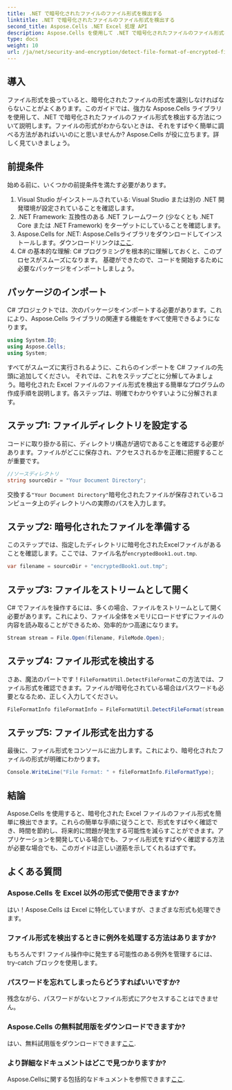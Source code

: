 ```yaml
---
title: .NET で暗号化されたファイルのファイル形式を検出する
linktitle: .NET で暗号化されたファイルのファイル形式を検出する
second_title: Aspose.Cells .NET Excel 処理 API
description: Aspose.Cells を使用して .NET で暗号化されたファイルのファイル形式を効率的に検出する方法を学びます。開発者向けのわかりやすいガイドです。
type: docs
weight: 10
url: /ja/net/security-and-encryption/detect-file-format-of-encrypted-files/
---
```

## 導入
ファイル形式を扱っていると、暗号化されたファイルの形式を識別しなければならないことがよくあります。このガイドでは、強力な Aspose.Cells ライブラリを使用して、.NET で暗号化されたファイルのファイル形式を検出する方法について説明します。ファイルの形式がわからないときは、それをすばやく簡単に調べる方法があればいいのにと思いませんか? Aspose.Cells が役に立ちます。詳しく見ていきましょう。
## 前提条件
始める前に、いくつかの前提条件を満たす必要があります。
1. Visual Studio がインストールされている: Visual Studio または別の .NET 開発環境が設定されていることを確認します。
2. .NET Framework: 互換性のある .NET フレームワーク (少なくとも .NET Core または .NET Framework) をターゲットにしていることを確認します。
3. Aspose.Cells for .NET: Aspose.Cellsライブラリをダウンロードしてインストールします。ダウンロードリンクは[ここ](https://releases.aspose.com/cells/net/).
4. C# の基本的な理解: C# プログラミングを根本的に理解しておくと、このプロセスがスムーズになります。
基礎ができたので、コードを開始するために必要なパッケージをインポートしましょう。
## パッケージのインポート
C# プロジェクトでは、次のパッケージをインポートする必要があります。これにより、Aspose.Cells ライブラリの関連する機能をすべて使用できるようになります。
```csharp
using System.IO;
using Aspose.Cells;
using System;
```
すべてがスムーズに実行されるように、これらのインポートを C# ファイルの先頭に追加してください。
それでは、これをステップごとに分解してみましょう。暗号化された Excel ファイルのファイル形式を検出する簡単なプログラムの作成手順を説明します。各ステップは、明確でわかりやすいように分解されます。
## ステップ1: ファイルディレクトリを設定する

コードに取り掛かる前に、ディレクトリ構造が適切であることを確認する必要があります。ファイルがどこに保存され、アクセスされるかを正確に把握することが重要です。

```csharp
//ソースディレクトリ
string sourceDir = "Your Document Directory";
```
交換する`"Your Document Directory"`暗号化されたファイルが保存されているコンピュータ上のディレクトリへの実際のパスを入力します。
## ステップ2: 暗号化されたファイルを準備する

このステップでは、指定したディレクトリに暗号化されたExcelファイルがあることを確認します。ここでは、ファイル名が`encryptedBook1.out.tmp`.

```csharp
var filename = sourceDir + "encryptedBook1.out.tmp";
```
## ステップ3: ファイルをストリームとして開く 

C# でファイルを操作するには、多くの場合、ファイルをストリームとして開く必要があります。これにより、ファイル全体をメモリにロードせずにファイルの内容を読み取ることができるため、効率的かつ高速になります。

```csharp
Stream stream = File.Open(filename, FileMode.Open);
```
## ステップ4: ファイル形式を検出する

さあ、魔法のパートです！`FileFormatUtil.DetectFileFormat`この方法では、ファイル形式を確認できます。ファイルが暗号化されている場合はパスワードも必要となるため、正しく入力してください。

```csharp
FileFormatInfo fileFormatInfo = FileFormatUtil.DetectFileFormat(stream, "1234"); //パスワードは1234です
```
## ステップ5: ファイル形式を出力する

最後に、ファイル形式をコンソールに出力します。これにより、暗号化されたファイルの形式が明確にわかります。

```csharp
Console.WriteLine("File Format: " + fileFormatInfo.FileFormatType);
```

## 結論
Aspose.Cells を使用すると、暗号化された Excel ファイルのファイル形式を簡単に検出できます。これらの簡単な手順に従うことで、形式をすばやく確認でき、時間を節約し、将来的に問題が発生する可能性を減らすことができます。アプリケーションを開発している場合でも、ファイル形式をすばやく確認する方法が必要な場合でも、このガイドは正しい道筋を示してくれるはずです。
## よくある質問
### Aspose.Cells を Excel 以外の形式で使用できますか?
はい！Aspose.Cells は Excel に特化していますが、さまざまな形式も処理できます。
### ファイル形式を検出するときに例外を処理する方法はありますか?
もちろんです! ファイル操作中に発生する可能性のある例外を管理するには、try-catch ブロックを使用します。
### パスワードを忘れてしまったらどうすればいいですか?
残念ながら、パスワードがないとファイル形式にアクセスすることはできません。
### Aspose.Cells の無料試用版をダウンロードできますか?
はい、無料試用版をダウンロードできます[ここ](https://releases.aspose.com/).
### より詳細なドキュメントはどこで見つかりますか?
Aspose.Cellsに関する包括的なドキュメントを参照できます[ここ](https://reference.aspose.com/cells/net/).